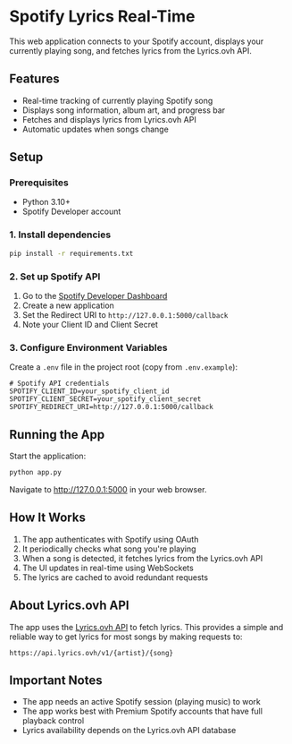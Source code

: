 # Spotify Lyrics Real-Time

This web application connects to your Spotify account, displays your currently playing song, and fetches lyrics from the Lyrics.ovh API.

## Features

- Real-time tracking of currently playing Spotify song
- Displays song information, album art, and progress bar
- Fetches and displays lyrics from Lyrics.ovh API
- Automatic updates when songs change

## Setup

### Prerequisites

- Python 3.10+
- Spotify Developer account

### 1. Install dependencies

```bash
pip install -r requirements.txt
```

### 2. Set up Spotify API

1. Go to the [Spotify Developer Dashboard](https://developer.spotify.com/dashboard/)
2. Create a new application
3. Set the Redirect URI to `http://127.0.0.1:5000/callback`
4. Note your Client ID and Client Secret

### 3. Configure Environment Variables

Create a `.env` file in the project root (copy from `.env.example`):

```
# Spotify API credentials
SPOTIFY_CLIENT_ID=your_spotify_client_id
SPOTIFY_CLIENT_SECRET=your_spotify_client_secret
SPOTIFY_REDIRECT_URI=http://127.0.0.1:5000/callback
```

## Running the App

Start the application:

```bash
python app.py
```

Navigate to http://127.0.0.1:5000 in your web browser.

## How It Works

1. The app authenticates with Spotify using OAuth
2. It periodically checks what song you're playing
3. When a song is detected, it fetches lyrics from the Lyrics.ovh API
4. The UI updates in real-time using WebSockets
5. The lyrics are cached to avoid redundant requests

## About Lyrics.ovh API

The app uses the [Lyrics.ovh API](https://lyricsovh.docs.apiary.io/#) to fetch lyrics. This provides a simple and reliable way to get lyrics for most songs by making requests to:

```
https://api.lyrics.ovh/v1/{artist}/{song}
```

## Important Notes

- The app needs an active Spotify session (playing music) to work
- The app works best with Premium Spotify accounts that have full playback control
- Lyrics availability depends on the Lyrics.ovh API database